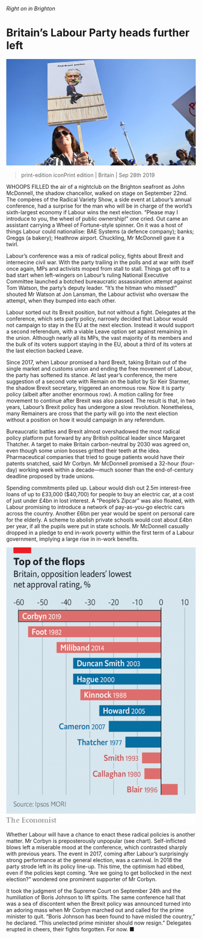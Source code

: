 ###### Right on in Brighton

# Britain’s Labour Party heads further left 

![image](images/20190928_BRP005_0.jpg) 

> print-edition iconPrint edition | Britain | Sep 28th 2019 

WHOOPS FILLED the air of a nightclub on the Brighton seafront as John McDonnell, the shadow chancellor, walked on stage on September 22nd. The compères of the Radical Variety Show, a side event at Labour’s annual conference, had a surprise for the man who will be in charge of the world’s sixth-largest economy if Labour wins the next election. “Please may I introduce to you, the wheel of public ownership!” one cried. Out came an assistant carrying a Wheel of Fortune-style spinner. On it was a host of things Labour could nationalise: BAE Systems (a defence company); banks; Greggs (a bakery); Heathrow airport. Chuckling, Mr McDonnell gave it a twirl. 

Labour’s conference was a mix of radical policy, fights about Brexit and internecine civil war. With the party trailing in the polls and at war with itself once again, MPs and activists moped from stall to stall. Things got off to a bad start when left-wingers on Labour’s ruling National Executive Committee launched a botched bureaucratic assassination attempt against Tom Watson, the party’s deputy leader. “It’s the hitman who missed!” shouted Mr Watson at Jon Lansman, the Labour activist who oversaw the attempt, when they bumped into each other. 

Labour sorted out its Brexit position, but not without a fight. Delegates at the conference, which sets party policy, narrowly decided that Labour would not campaign to stay in the EU at the next election. Instead it would support a second referendum, with a viable Leave option set against remaining in the union. Although nearly all its MPs, the vast majority of its members and the bulk of its voters support staying in the EU, about a third of its voters at the last election backed Leave. 

Since 2017, when Labour promised a hard Brexit, taking Britain out of the single market and customs union and ending the free movement of Labour, the party has softened its stance. At last year’s conference, the mere suggestion of a second vote with Remain on the ballot by Sir Keir Starmer, the shadow Brexit secretary, triggered an enormous row. Now it is party policy (albeit after another enormous row). A motion calling for free movement to continue after Brexit was also passed. The result is that, in two years, Labour’s Brexit policy has undergone a slow revolution. Nonetheless, many Remainers are cross that the party will go into the next election without a position on how it would campaign in any referendum. 

Bureaucratic battles and Brexit almost overshadowed the most radical policy platform put forward by any British political leader since Margaret Thatcher. A target to make Britain carbon-neutral by 2030 was agreed on, even though some union bosses gritted their teeth at the idea. Pharmaceutical companies that tried to gouge patients would have their patents snatched, said Mr Corbyn. Mr McDonnell promised a 32-hour (four-day) working week within a decade—much sooner than the end-of-century deadline proposed by trade unions. 

Spending commitments piled up. Labour would dish out 2.5m interest-free loans of up to £33,000 ($40,700) for people to buy an electric car, at a cost of just under £4bn in lost interest. A “People’s Zipcar” was also floated, with Labour promising to introduce a network of pay-as-you-go electric cars across the country. Another £6bn per year would be spent on personal care for the elderly. A scheme to abolish private schools would cost about £4bn per year, if all the pupils were put in state schools. Mr McDonnell casually dropped in a pledge to end in-work poverty within the first term of a Labour government, implying a large rise in in-work benefits. 

![image](images/20190928_BRC809.png) 

Whether Labour will have a chance to enact these radical policies is another matter. Mr Corbyn is preposterously unpopular (see chart). Self-inflicted blows left a miserable mood at the conference, which contrasted sharply with previous years. The event in 2017, coming after Labour’s surprisingly strong performance at the general election, was a carnival. In 2018 the party strode left in its policy line-up. This time, the optimism had ebbed, even if the policies kept coming. “Are we going to get bollocked in the next election?” wondered one prominent supporter of Mr Corbyn. 

It took the judgment of the Supreme Court on September 24th and the humiliation of Boris Johnson to lift spirits. The same conference hall that was a sea of discontent when the Brexit policy was announced turned into an adoring mass when Mr Corbyn marched out and called for the prime minister to quit. “Boris Johnson has been found to have misled the country,” he declared. “This unelected prime minister should now resign.” Delegates erupted in cheers, their fights forgotten. For now. ■ 

